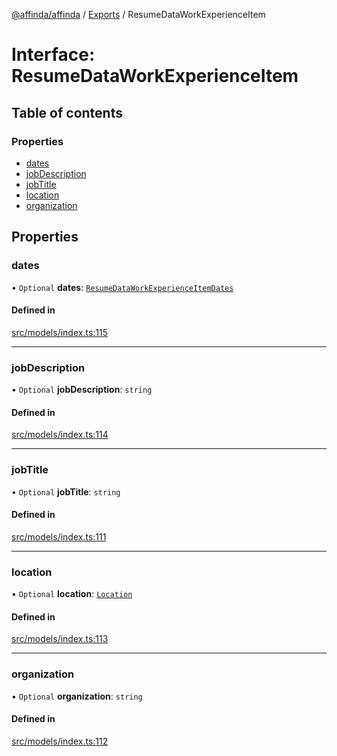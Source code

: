 [@affinda/affinda](../README.md) / [Exports](../modules.md) / ResumeDataWorkExperienceItem

# Interface: ResumeDataWorkExperienceItem

## Table of contents

### Properties

- [dates](ResumeDataWorkExperienceItem.md#dates)
- [jobDescription](ResumeDataWorkExperienceItem.md#jobdescription)
- [jobTitle](ResumeDataWorkExperienceItem.md#jobtitle)
- [location](ResumeDataWorkExperienceItem.md#location)
- [organization](ResumeDataWorkExperienceItem.md#organization)

## Properties

### dates

• `Optional` **dates**: [`ResumeDataWorkExperienceItemDates`](ResumeDataWorkExperienceItemDates.md)

#### Defined in

[src/models/index.ts:115](https://github.com/affinda/affinda-typescript/blob/716efb7/src/models/index.ts#L115)

___

### jobDescription

• `Optional` **jobDescription**: `string`

#### Defined in

[src/models/index.ts:114](https://github.com/affinda/affinda-typescript/blob/716efb7/src/models/index.ts#L114)

___

### jobTitle

• `Optional` **jobTitle**: `string`

#### Defined in

[src/models/index.ts:111](https://github.com/affinda/affinda-typescript/blob/716efb7/src/models/index.ts#L111)

___

### location

• `Optional` **location**: [`Location`](Location.md)

#### Defined in

[src/models/index.ts:113](https://github.com/affinda/affinda-typescript/blob/716efb7/src/models/index.ts#L113)

___

### organization

• `Optional` **organization**: `string`

#### Defined in

[src/models/index.ts:112](https://github.com/affinda/affinda-typescript/blob/716efb7/src/models/index.ts#L112)
